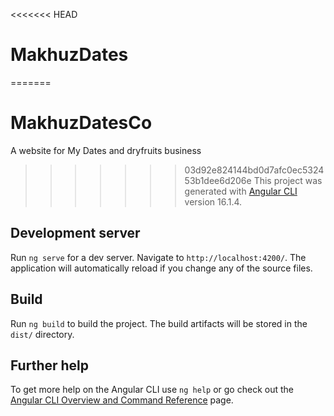 <<<<<<< HEAD
# MakhuzDates
=======
# MakhuzDatesCo
A website for My Dates and dryfruits business
<br>
>>>>>>> 03d92e824144bd0d7afc0ec532453b1dee6d206e
This project was generated with [Angular CLI](https://github.com/angular/angular-cli) version 16.1.4.

## Development server

Run `ng serve` for a dev server. Navigate to `http://localhost:4200/`. The application will automatically reload if you change any of the source files.

## Build

Run `ng build` to build the project. The build artifacts will be stored in the `dist/` directory.

## Further help

To get more help on the Angular CLI use `ng help` or go check out the [Angular CLI Overview and Command Reference](https://angular.io/cli) page.
